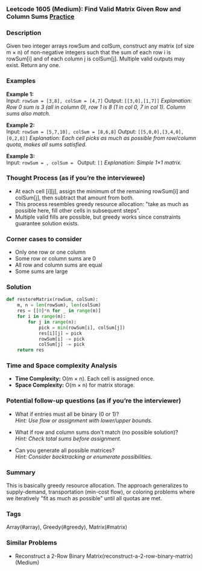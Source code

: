 ### Leetcode 1605 (Medium): Find Valid Matrix Given Row and Column Sums [Practice](https://leetcode.com/problems/find-valid-matrix-given-row-and-column-sums)

### Description  
Given two integer arrays rowSum and colSum, construct any matrix (of size m × n) of non-negative integers such that the sum of each row i is rowSum[i] and of each column j is colSum[j]. Multiple valid outputs may exist. Return any one.

### Examples  

**Example 1:**  
Input: `rowSum = [3,8], colSum = [4,7]`
Output: `[[3,0],[1,7]]`
*Explanation: Row 0 sum is 3 (all in column 0), row 1 is 8 (1 in col 0, 7 in col 1). Column sums also match.*

**Example 2:**  
Input: `rowSum = [5,7,10], colSum = [8,6,8]`
Output: `[[5,0,0],[3,4,0],[0,2,8]]`
*Explanation: Each cell picks as much as possible from row/column quota, makes all sums satisfied.*

**Example 3:**  
Input: `rowSum = , colSum = `
Output: `[]`
*Explanation: Simple 1×1 matrix.*

### Thought Process (as if you’re the interviewee)  
- At each cell [i][j], assign the minimum of the remaining rowSum[i] and colSum[j], then subtract that amount from both.
- This process resembles greedy resource allocation: "take as much as possible here, fill other cells in subsequent steps".
- Multiple valid fills are possible, but greedy works since constraints guarantee solution exists.

### Corner cases to consider  
- Only one row or one column
- Some row or column sums are 0
- All row and column sums are equal
- Some sums are large

### Solution

```python
def restoreMatrix(rowSum, colSum):
    m, n = len(rowSum), len(colSum)
    res = [[0]*n for _ in range(m)]
    for i in range(m):
        for j in range(n):
            pick = min(rowSum[i], colSum[j])
            res[i][j] = pick
            rowSum[i] -= pick
            colSum[j] -= pick
    return res
```

### Time and Space complexity Analysis  
- **Time Complexity:** O(m × n). Each cell is assigned once.
- **Space Complexity:** O(m × n) for matrix storage.

### Potential follow-up questions (as if you’re the interviewer)  
- What if entries must all be binary (0 or 1)?  
  *Hint: Use flow or assignment with lower/upper bounds.*

- What if row and column sums don't match (no possible solution)?  
  *Hint: Check total sums before assignment.*

- Can you generate all possible matrices?  
  *Hint: Consider backtracking or enumerate possibilities.*

### Summary
This is basically greedy resource allocation. The approach generalizes to supply-demand, transportation (min-cost flow), or coloring problems where we iteratively "fit as much as possible" until all quotas are met.

### Tags
Array(#array), Greedy(#greedy), Matrix(#matrix)

### Similar Problems
- Reconstruct a 2-Row Binary Matrix(reconstruct-a-2-row-binary-matrix) (Medium)
